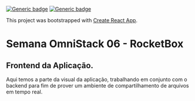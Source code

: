 [![Generic badge](https://img.shields.io/badge/React->=16.13.1-blue.svg)](https://shields.io/)
[![Generic badge](https://img.shields.io/badge/React_Hooks-Yes-yellow.svg)](https://shields.io/)

This project was bootstrapped with [Create React App](https://github.com/facebook/create-react-app).
# Semana OmniStack 06 - RocketBox
## Frontend da Aplicação.

Aqui temos a parte da visual da aplicação, trabalhando em conjunto com o backend para fim de prover um ambiente de compartilhamento de arquivos em tempo real.


